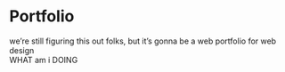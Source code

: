 # Portfolio
we’re still figuring this out folks, but it’s gonna be a web portfolio for web design <br>
WHAT am i DOING
